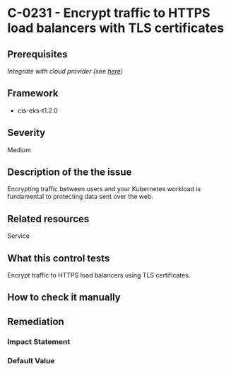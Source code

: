 # C-0231 - Encrypt traffic to HTTPS load balancers with TLS certificates

## Prerequisites
 *Integrate with cloud provider (see [here](https://hub.armosec.io/docs/kubescape-integration-with-cloud-providers))*
 
## Framework
* cis-eks-t1.2.0
 
## Severity
Medium

## Description of the the issue
Encrypting traffic between users and your Kubernetes workload is fundamental to protecting data sent over the web.
 
## Related resources
Service
 
## What this control tests 
Encrypt traffic to HTTPS load balancers using TLS certificates.
 
## How to check it manually 

 
## Remediation

 
### Impact Statement

 
### Default Value

 
